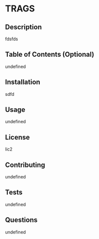 
  # TRAGS

  ## Description

  fdsfds

  ## Table of Contents (Optional)

  undefined

  ## Installation

  sdfd

  ## Usage

  undefined

  ## License
  
  lic2

  ## Contributing

  undefined

  ## Tests

  undefined

  ## Questions

  undefined

